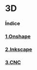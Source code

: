 # 3D

### Índice

### [1.Onshape](https://github.com/Baultek/3D/blob/main/Onshape.md#onshape)

### [2.Inkscape](https://github.com/Baultek/3D/blob/main/Inkscape.md#inkscape)

### [3.CNC]()
